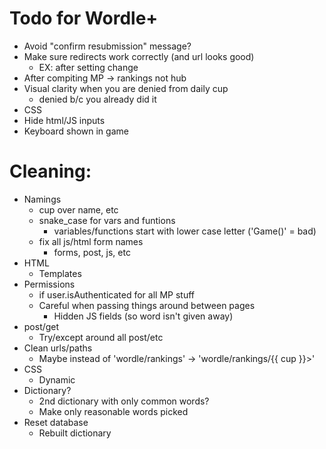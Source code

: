 # Todo for Wordle+

- Avoid "confirm resubmission" message?
- Make sure redirects work correctly (and url looks good)
    - EX: after setting change
- After compiting MP -> rankings not hub
- Visual clarity when you are denied from daily cup
    - denied b/c you already did it
- CSS
- Hide html/JS inputs
- Keyboard shown in game

# Cleaning:
- Namings
    - cup over name, etc
    - snake_case for vars and funtions
        - variables/functions start with lower case letter ('Game()' = bad)
    - fix all js/html form names
        - forms, post, js, etc
- HTML
    - Templates
- Permissions
    - if user.isAuthenticated for all MP stuff
    - Careful when passing things around between pages
        - Hidden JS fields (so word isn't given away)
- post/get
    - Try/except around all post/etc
- Clean urls/paths
    - Maybe instead of 'wordle/rankings' -> 'wordle/rankings/{{ cup }}>'
- CSS
    - Dynamic
- Dictionary?
    - 2nd dictionary with only common words?
    - Make only reasonable words picked
- Reset database
    - Rebuilt dictionary